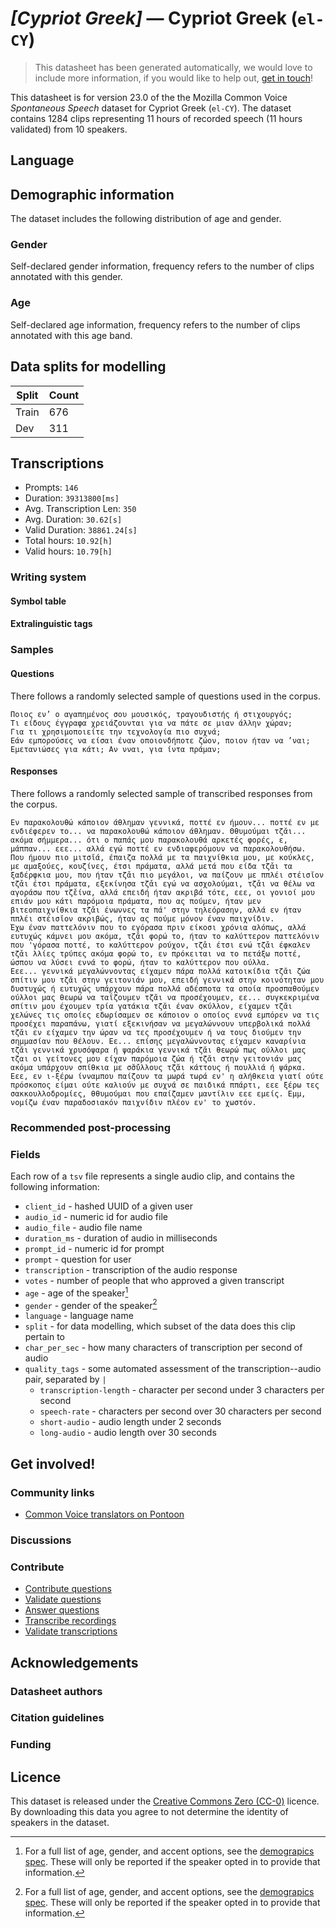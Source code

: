 # *[Cypriot Greek]* &mdash; Cypriot Greek (`el-CY`)
> This datasheet has been generated automatically, we would love to include more information, if you would like to help out, [get in touch](https://github.com/common-voice/common-voice/blob/main/docs/COMMUNITIES.md)!

 This datasheet is for version 23.0 of the the Mozilla Common Voice *Spontaneous Speech* dataset 
for Cypriot Greek (`el-CY`). The dataset contains 1284 clips representing 11 hours of recorded
speech (11 hours validated) from 10 speakers.

## Language
<!-- {{LANGUAGE_DESCRIPTION}} -->
<!-- Provide a brief (1-2 paragraph) description of your language -->

## Demographic information
The dataset includes the following distribution of age and gender.
<!-- You can get a lot of the information in this section from https://analyzer.cv-toolbox.web.tr/browse -->

### Gender
Self-declared gender information, frequency refers to the number of clips annotated with this gender.
<!-- {{GENDER_TABLE}} -->
<!-- @ AUTOMATICALLY GENERATED @ -->
<!-- | Gender | Frequency |
|--------|-----------|
| male, masculine | ? |
| undeclared | ? |
| female, feminine | ? | -->

### Age
Self-declared age information, frequency refers to the number of clips annotated with this age band.
<!-- {{AGE_TABLE}} -->
<!-- @ AUTOMATICALLY GENERATED @ -->
<!-- | Age band | Frequency |
|----------|-----------|
| teens | ? |
| twenties | ? |
| thirties | ? |
| fourties | ? |
| fifties | ? |
   ...if other age ranges are present in your data, add rows... -->

## Data splits for modelling
| Split | Count |
|-|-|
| Train | 676 |
| Dev | 311 |

## Transcriptions
* Prompts: `146`
* Duration: `39313800[ms]`
* Avg. Transcription Len: `350`
* Avg. Duration: `30.62[s]`
* Valid Duration: `38861.24[s]`
* Total hours: `10.92[h]`
* Valid hours: `10.79[h]`
<!-- {{TRANSCRIPTIONS_DESCRIPTION}} -->
<!-- A description of the transcription system used -->

### Writing system
<!-- {{WRITING_SYSTEM_DESCRIPTION}} -->
<!-- @ OPTIONAL @ -->
<!-- A description of the writing system (or writing systems) used in the text corpus -->

#### Symbol table
<!-- {{ALPHABET_TABLE}} -->
<!-- @ OPTIONAL @ -->
<!-- If the writing system is alphabetic, you can include the valid alphabet here -->

#### Extralinguistic tags

### Samples

#### Questions
There follows a randomly selected sample of questions used in the corpus.

```
Ποιος εν’ ο αγαπημένος σου μουσικός, τραγουδιστής ή στιχουργός;
Τι είδους έγγραφα χρειάζουνται για να πάτε σε μιαν άλλην χώραν;
Για τι χρησιμοποιείτε την τεχνολογία πιο συχνά;
Εάν εμπορούσες να είσαι έναν οποιονδήποτε ζώον, ποιον ήταν να ’ναι;
Εμετανιώσες για κάτι; Αν νναι, για ίντα πράμαν;
```
<!-- {{QUESTIONS_SAMPLE}} -->

#### Responses
There follows a randomly selected sample of transcribed responses from the corpus.

```
Εν παρακολουθώ κάποιον άθλημαν γεννικά, ποττέ εν ήμουν... ποττέ εν με ενδιέφερεν το... να παρακολουθώ κάποιον άθλημαν. Θθυμούμαι τζ̆αι... ακόμα σήμμερα... ότι ο παπάς μου παρακολουθά αρκετές φορές, ε, μάππαν... εεε... αλλά εγώ ποττέ εν ενδιαφερόμουν να παρακολουθήσω.
Που ήμουν πιο μιτσ̆ιά, έπαιζα πολλά με τα παιχνίθκια μου, με κούκλες, με αμαξούες, κουζίνες, έτσι πράματα, αλλά μετά που είδα τζ̌αι τα ξαδέρφκια μου, που ήταν τζ̌αι πιο μεγάλοι, να παίζουν με ππλέι στέισ̆ιον τζ̌αι έτσι πράματα, εξεκίνησα τζ̌αι εγώ να ασχολούμαι, τζ̌αι να θέλω να αγοράσω που τζ̌είνα, αλλά επειδή ήταν ακριβά τότε, εεε, οι γονιοί μου επιάν μου κάτι παρόμοια πράματα, που ας πούμεν, ήταν μεν βιτεοπαιχνίθκια τζ̌αι ένωννες τα πά' στην τηλεόρασην, αλλά εν ήταν ππλέι στέισ̆ιον ακριβώς, ήταν ας πούμε μόνον έναν παιχνίδιν. 
Έχω έναν παττελόνιν που το εγόρασα πριν είκοσι χρόνια αλόπως, αλλά ευτυχώς κάμνει μου ακόμα, τζ̌αι φορώ το, ήταν το καλύττερον παττελόνιν που 'γόρασα ποττέ, το καλύττερον ρούχον, τζ̌αι έτσι ενώ τζ̌αι έφκαλεν τζ̌αι λλίες τρύπες ακόμα φορώ το, εν πρόκειται να το πετάξω ποττέ, ώσπου να λύσει εννά το φορώ, ήταν το καλύττερον που ούλλα. 
Εεε... γεννικά μεγαλώννοντας είχαμεν πάρα πολλά κατοικίδια τζ̆αι ζώα σπίτιν μου τζ̆αι στην γειτονιάν μου, επειδή γεννικά στην κοινότηταν μου δυστυχώς ή ευτυχώς υπάρχουν πάρα πολλά αδέσποτα τα οποία προσπαθούμεν ούλλοι μας θεωρώ να ταΐζουμεν τζ̆αι να προσέχουμεν, εε... συγκεκριμένα σπίτιν μου έχουμεν τρία γατάκια τζ̆αι έναν σκύλλον, είχαμεν τζ̆αι χελώνες τις οποίες εδωρίσαμεν σε κάποιον ο οποίος εννά εμπόρεν να τις προσέχει παραπάνω, γιατί εξεκινήσαν να μεγαλώννουν υπερβολικά πολλά τζ̆αι εν είχαμεν την ώραν να τες προσέχουμεν ή να τους διούμεν την σημμασίαν που θέλουν. Εε... επίσης μεγαλώννοντας είχαμεν καναρίνια τζ̆αι γεννικά χρυσόψαρα ή ψαράκια γεννικά τζ̆αι θεωρώ πως ούλλοι μας τζαι οι γείτονες μου είχαν παρόμοια ζώα ή τζ̆αι στην γειτονιάν μας ακόμα υπάρχουν σπίθκια με σ̆σ̆ύλλους τζ̆αι κάττους ή πουλλιά ή ψάρκα. 
Εεε, εν ι-ξέρω ίνναμπου παίζουν τα μωρά τωρά εν' η αλήθκεια γιατί ούτε πρόσκοπος είμαι ούτε καλιούν με συχνά σε παιδικά ππάρτι, εεε ξέρω τες σακκουλλοδρομίες, θθυμούμαι που επαίζαμεν μαντίλιν εεε εμείς. Εμμ, νομίζω έναν παραδοσιακόν παιχνίδιν πλέον εν' το χωστόν.
```
<!-- {{TRANSCRIPTIONS_SAMPLE}} -->

### Recommended post-processing
<!-- {{RECOMMENDED_POSTPROCESSING_DESCRIPTION}} -->
<!-- @ OPTIONAL @ -->
<!-- What should people do before they use the data, for example Unicode normalisation or normalisation of extralinguistic tags -->

### Fields
Each row of a `tsv` file represents a single audio clip, and contains the following information:

* `client_id` - hashed UUID of a given user
* `audio_id` - numeric id for audio file
* `audio_file` - audio file name
* `duration_ms` - duration of audio in milliseconds
* `prompt_id` - numeric id for prompt
* `prompt` - question for user
* `transcription` - transcription of the audio response
* `votes` - number of people that who approved a given transcript
* `age` - age of the speaker[^1]
* `gender` - gender of the speaker[^1]
* `language` - language name
* `split` - for data modelling, which subset of the data does this clip pertain to
* `char_per_sec` - how many characters of transcription per second of audio
* `quality_tags` - some automated assessment of the transcription--audio pair, separated by `|`
   *  `transcription-length` - character per second under 3 characters per second
   * `speech-rate` - characters per second over 30 characters per second
   * `short-audio` - audio length under 2 seconds
   * `long-audio` - audio length over 30 seconds

#### 
[^1]: For a full list of age, gender, and accent options, see the
[demograpics
spec](https://github.com/common-voice/common-voice/blob/main/web/src/stores/demographics.ts). These
will only be reported if the speaker opted in to provide that
information.

## Get involved!

### Community links
* [Common Voice translators on Pontoon](https://pontoon.mozilla.org/el-CY/common-voice/contributors/)
<!-- {{COMMUNITY_LINKS_LIST}} -->
<!-- @ OPTIONAL @ -->
<!-- Links to community chats / fora -->

### Discussions
<!-- {{DISCUSSION_LINKS_LIST}} -->
<!-- @ OPTIONAL @ -->
<!-- Any links to discussions, for example on Discourse or other fora or blogs can be included here -->

### Contribute
* [Contribute questions](https://commonvoice.mozilla.org/spontaneous-speech/beta/question)
* [Validate questions](https://commonvoice.mozilla.org/spontaneous-speech/beta/validate)
* [Answer questions](https://commonvoice.mozilla.org/spontaneous-speech/beta/prompts)
* [Transcribe recordings](https://commonvoice.mozilla.org/spontaneous-speech/beta/transcribe)
* [Validate transcriptions](https://commonvoice.mozilla.org/spontaneous-speech/beta/check-transcript)
<!-- {{CONTRIBUTE_LINKS_LIST}} -->
<!-- Here you can include links for how to contribute to the dataset -->

## Acknowledgements

### Datasheet authors
<!-- {{DATASHEET_AUTHORS_LIST}} -->
<!-- A list in the format of: Your Name <email@email.com> -->

### Citation guidelines
<!-- {{CITATION_DESCRIPTION}} -->
<!-- @ OPTIONAL @ -->
<!-- If you published a paper and would like people to cite it, you can include the BiBTeX here -->

### Funding
<!-- {{FUNDING_DESCRIPTION}} -->
<!-- @ OPTIONAL @ -->
<!-- If you received any funding, you can include the acknowledgement here -->

## Licence
This dataset is released under the [Creative Commons Zero (CC-0)](https://creativecommons.org/public-domain/cc0/) licence. By downloading this data
you agree to not determine the identity of speakers in the dataset.